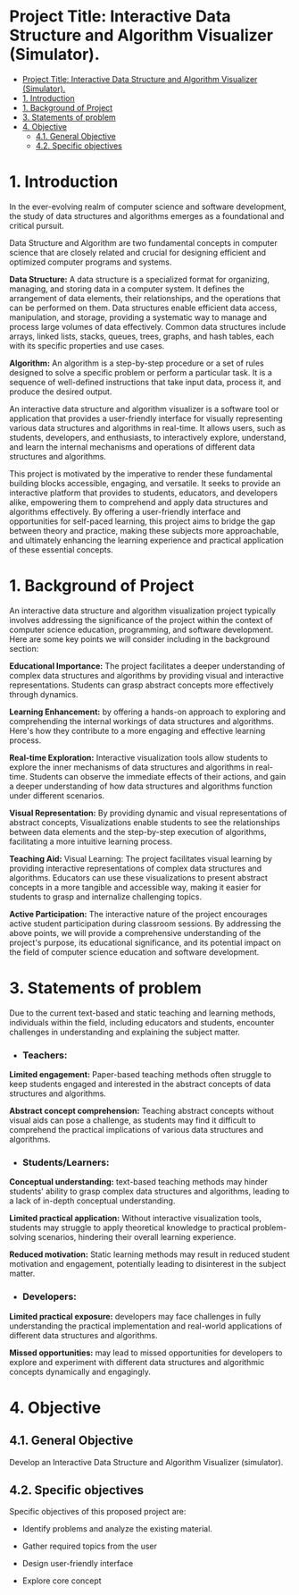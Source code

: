 # Project Title: Interactive Data Structure and Algorithm Visualizer (Simulator).

- [Project Title: Interactive Data Structure and Algorithm Visualizer (Simulator).](#project-title-interactive-data-structure-and-algorithm-visualizer-simulator)
- [1. Introduction](#1-introduction)
- [1. Background of Project](#1-background-of-project)
- [3. Statements of problem](#3-statements-of-problem)
- [4. Objective](#4-objective)
  - [4.1. General Objective](#41-general-objective)
  - [4.2. Specific objectives](#42-specific-objectives)


# 1. Introduction
In the ever-evolving realm of computer science and software development, the study of data structures and algorithms emerges as a foundational and critical pursuit. 

Data Structure and Algorithm are two fundamental concepts in computer science that are closely related and crucial for designing efficient and optimized computer programs and systems.

__Data Structure:__ A data structure is a specialized format for organizing, managing, and storing data in a computer system. It defines the arrangement of data elements, their relationships, and the operations that can be performed on them. Data structures enable efficient data access, manipulation, and storage, providing a systematic way to manage and process large volumes of data effectively. Common data structures include arrays, linked lists, stacks, queues, trees, graphs, and hash tables, each with its specific properties and use cases.

__Algorithm:__ An algorithm is a step-by-step procedure or a set of rules designed to solve a specific problem or perform a particular task. It is a sequence of well-defined instructions that take input data, process it, and produce the desired output.

An interactive data structure and algorithm visualizer is a software tool or application that provides a user-friendly interface for visually representing various data structures and algorithms in real-time. It allows users, such as students, developers, and enthusiasts, to interactively explore, understand, and learn the internal mechanisms and operations of different data structures and algorithms.

This project is motivated by the imperative to render these fundamental building blocks accessible, engaging, and versatile. It seeks to provide an interactive platform that provides to students, educators, and developers alike, empowering them to comprehend and apply data structures and algorithms effectively. By offering a user-friendly interface and opportunities for self-paced learning, this project aims to bridge the gap between theory and practice, making these subjects more approachable, and ultimately enhancing the learning experience and practical application of these essential concepts.

# 1. Background of Project

An interactive data structure and algorithm visualization project typically involves addressing the significance of the project within the context of computer science education, programming, and software development. Here are some key points we will consider including in the background section:

__Educational Importance:__ The project facilitates a deeper understanding of complex data structures and algorithms by providing visual and interactive representations. Students can grasp abstract concepts more effectively through dynamics.

__Learning Enhancement:__ by offering a hands-on approach to exploring and comprehending the internal workings of data structures and algorithms. Here's how they contribute to a more engaging and effective learning process.

__Real-time Exploration:__ Interactive visualization tools allow students to explore the inner mechanisms of data structures and algorithms in real-time. Students can observe the immediate effects of their actions, and gain a deeper understanding of how data structures and algorithms function under different scenarios.

__Visual Representation:__ By providing dynamic and visual representations of abstract concepts, Visualizations enable students to see the relationships between data elements and the step-by-step execution of algorithms, facilitating a more intuitive learning process.

__Teaching Aid:__ Visual Learning: The project facilitates visual learning by providing interactive representations of complex data structures and algorithms. Educators can use these visualizations to present abstract concepts in a more tangible and accessible way, making it easier for students to grasp and internalize challenging topics.

__Active Participation:__ The interactive nature of the project encourages active student participation during classroom sessions.
By addressing the above points, we will provide a comprehensive understanding of the project's purpose, its educational significance, and its potential impact on the field of computer science education and software development.

# 3. Statements of problem

Due to the current text-based and static teaching and learning methods, individuals within the field, including educators and students, encounter challenges in understanding and explaining the subject matter.
 
  * ### Teachers:
__Limited engagement:__ Paper-based teaching methods often struggle to keep students engaged and interested in the abstract concepts of data structures and algorithms.

__Abstract concept comprehension:__ Teaching abstract concepts without visual aids can pose a challenge, as students may find it difficult to comprehend the practical implications of various data structures and algorithms.

  * ### Students/Learners:
__Conceptual understanding:__ text-based teaching methods may hinder students' ability to grasp complex data structures and algorithms, leading to a lack of in-depth conceptual understanding.

__Limited practical application:__ Without interactive visualization tools, students may struggle to apply theoretical knowledge to practical problem-solving scenarios, hindering their overall learning experience.

__Reduced motivation:__ Static learning methods may result in reduced student motivation and engagement, potentially leading to disinterest in the subject matter.

  * ###	Developers:
__Limited practical exposure:__ developers may face challenges in fully understanding the practical implementation and real-world applications of different data structures and algorithms.

__Missed opportunities:__ may lead to missed opportunities for developers to explore and experiment with different data structures and algorithmic concepts dynamically and engagingly.

# 4. Objective
##  4.1. General Objective
Develop an Interactive Data Structure and Algorithm Visualizer (simulator).

## 4.2. Specific objectives

Specific objectives of this proposed project are:

* 	Identify problems and analyze the existing material. 

* Gather required topics from the user

*	Design user-friendly interface

*	Explore core concept 
